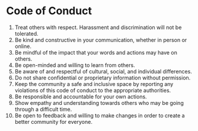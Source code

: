 # Code of Conduct

1. Treat others with respect. Harassment and discrimination will not be tolerated.
2. Be kind and constructive in your communication, whether in person or online.
3. Be mindful of the impact that your words and actions may have on others.
4. Be open-minded and willing to learn from others.
5. Be aware of and respectful of cultural, social, and individual differences.
6. Do not share confidential or proprietary information without permission.
7. Keep the community a safe and inclusive space by reporting any violations of this code of conduct to the appropriate authorities.
8. Be responsible and accountable for your own actions.
9. Show empathy and understanding towards others who may be going through a difficult time.
10. Be open to feedback and willing to make changes in order to create a better community for everyone.
